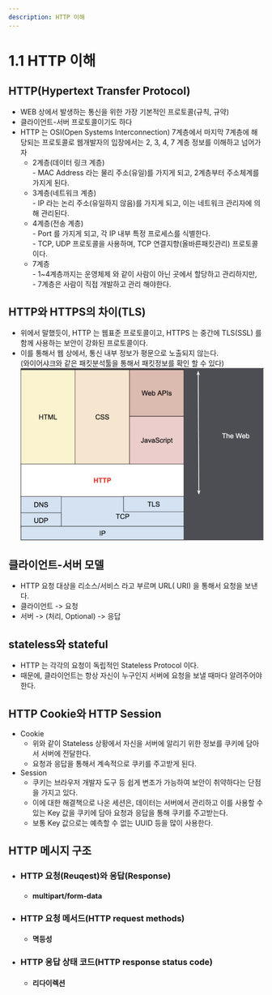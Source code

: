 ```yaml
---
description: HTTP 이해
---
```


# 1.1 HTTP 이해

## HTTP(Hypertext Transfer Protocol)

* WEB 상에서 발생하는 통신을 위한 가장  기본적인 프로토콜(규칙,  규약)
* 클라이언트-서버 프로토콜이기도 하다
* HTTP 는 OSI(Open Systems Interconnection) 7계층에서 마지막 7계층에 해당되는 프로토콜로  웹개발자의 입장에서는 2, 3, 4, 7 계층 정보를 이해하고 넘어가자
  * 2계층(데이터 링크 계층) \
    \- MAC Address 라는 물리 주소(유일)를 가지게 되고, 2계층부터 주소체계를 가지게 된다.
  * 3계층(네트워크 계층) \
    \- IP 라는 논리 주소(유일하지  않음)를 가지게 되고, 이는 네트워크 관리자에 의해 관리된다.
  * 4계층(전송  계층) \
    \-  Port 를 가지게 되고, 각 IP 내부 특정 프로세스를 식별한다.\
    \-  TCP, UDP 프로토콜을 사용하며, TCP 연결지향(올바른패킷관리) 프로토콜이다.
  * 7계층\
    \- 1\~4계층까지는 운영체제 와 같이 사람이 아닌 곳에서 할당하고 관리하지만, \
    \- 7계층은 사람이 직접 개발하고 관리  해야한다.

## HTTP와 HTTPS의 차이(TLS)

* 위에서 말했듯이, HTTP 는 웹표준 프로토콜이고, HTTPS 는 중간에 TLS(SSL) 를 함께 사용하는 보안이 강화된 프로토콜이다.
* 이를 통해서 웹 상에서, 통신 내부 정보가 평문으로 노출되지 않는다.\
  (와이어샤크와  같은 패킷분석툴을 통해서  패킷정보를 확인 할 수 있다)![](../../.gitbook/assets/image.png)

## 클라이언트-서버 모델

* HTTP 요청 대상을 리소스/서비스 라고 부르며 URL( URI) 을 통해서 요청을 보낸다.
* 클라이언트 -> 요청
* 서버 -> (처리, Optional) -> 응답

## stateless와 stateful

* HTTP 는 각각의 요청이 독립적인 Stateless Protocol 이다.&#x20;
* 때문에, 클라이언트는 항상 자신이 누구인지 서버에 요청을 보낼 때마다 알려주어야 한다.

## HTTP Cookie와 HTTP Session

* Cookie
  * 위와 같이 Stateless 상황에서 자신을 서버에 알리기 위한 정보를 쿠키에 담아서 서버에 전달한다.
  * 요청과 응답을 통해서 계속적으로 쿠키를 주고받게 된다.
* Session
  * 쿠키는 브라우저 개발자 도구 등 쉽게 변조가 가능하여 보안이 취약하다는 단점을 가지고 있다.
  * 이에 대한 해결책으로 나온 세션은, 데이터는 서버에서 관리하고 이를 사용할 수 있는 Key 값을 쿠키에 담아 요청과 응답을 통해 쿠키를 주고받는다.
  * 보통 Key 값으로는 예측할 수 없는 UUID 등을 많이 사용한다.

## HTTP 메시지 구조

* ### HTTP 요청(Reuqest)와 응답(Response)
  * #### multipart/form-data
* ### HTTP 요청 메서드(HTTP request methods)
  * #### 멱등성
* ### HTTP 응답 상태 코드(HTTP response status code)
  * #### 리다이렉션
